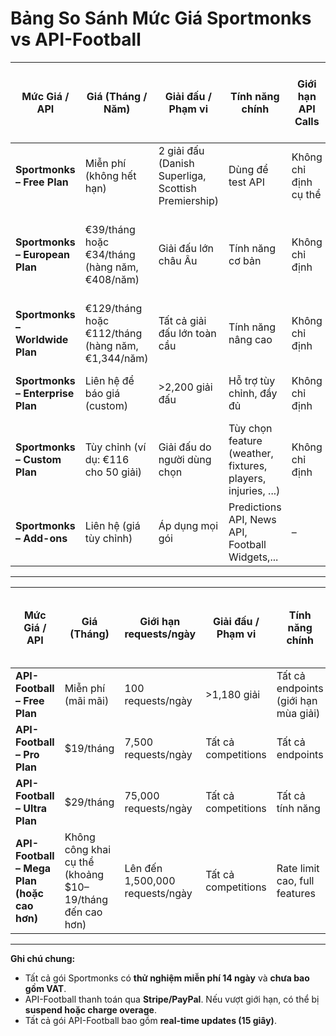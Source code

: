 #
# Bảng So Sánh Mức Giá Sportmonks vs API-Football

| **Mức Giá / API** | **Giá (Tháng / Năm)** | **Giải đấu / Phạm vi** | **Tính năng chính** | **Giới hạn API Calls** | **Ghi chú / Đối tượng phù hợp** |
|--------------------|------------------------|--------------------------|----------------------|--------------------------|----------------------------------|
| **Sportmonks – Free Plan** | Miễn phí (không hết hạn) | 2 giải đấu (Danish Superliga, Scottish Premiership) | Dùng để test API | Không chỉ định cụ thể | Phù hợp test, demo |
| **Sportmonks – European Plan** | €39/tháng hoặc €34/tháng (hàng năm, €408/năm) | Giải đấu lớn châu Âu | Tính năng cơ bản | Không chỉ định | Ứng dụng tập trung vào châu Âu |
| **Sportmonks – Worldwide Plan** | €129/tháng hoặc €112/tháng (hàng năm, €1,344/năm) | Tất cả giải đấu lớn toàn cầu | Tính năng nâng cao | Không chỉ định | Ứng dụng toàn cầu |
| **Sportmonks – Enterprise Plan** | Liên hệ để báo giá (custom) | >2,200 giải đấu | Hỗ trợ tùy chỉnh, đầy đủ | Không chỉ định | Người dùng chuyên nghiệp |
| **Sportmonks – Custom Plan** | Tùy chỉnh (ví dụ: €116 cho 50 giải) | Giải đấu do người dùng chọn | Tùy chọn feature (weather, fixtures, players, injuries, ...) | Không chỉ định | Startup, cần linh hoạt |
| **Sportmonks – Add-ons** | Liên hệ (giá tùy chỉnh) | Áp dụng mọi gói | Predictions API, News API, Football Widgets,... | – | Nâng cao ứng dụng |

---

| **Mức Giá / API** | **Giá (Tháng)** | **Giới hạn requests/ngày** | **Giải đấu / Phạm vi** | **Tính năng chính** | **Ghi chú / Đối tượng phù hợp** |
|--------------------|------------------|-----------------------------|--------------------------|----------------------|----------------------------------|
| **API-Football – Free Plan** | Miễn phí (mãi mãi) | 100 requests/ngày | >1,180 giải | Tất cả endpoints (giới hạn mùa giải) | Test, dự án nhỏ |
| **API-Football – Pro Plan** | $19/tháng | 7,500 requests/ngày | Tất cả competitions | Tất cả endpoints | Ứng dụng trung bình |
| **API-Football – Ultra Plan** | $29/tháng | 75,000 requests/ngày | Tất cả competitions | Tất cả tính năng | Ứng dụng lớn hơn |
| **API-Football – Mega Plan (hoặc cao hơn)** | Không công khai cụ thể (khoảng $10–19/tháng đến cao hơn) | Lên đến 1,500,000 requests/ngày | Tất cả competitions | Rate limit cao, full features | Ứng dụng cao tải |

---

**Ghi chú chung:**  
- Tất cả gói Sportmonks có **thử nghiệm miễn phí 14 ngày** và **chưa bao gồm VAT**.  
- API-Football thanh toán qua **Stripe/PayPal**. Nếu vượt giới hạn, có thể bị **suspend hoặc charge overage**.  
- Tất cả gói API-Football bao gồm **real-time updates (15 giây)**.  
